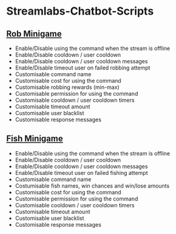 # Streamlabs-Chatbot-Scripts

## [Rob Minigame](https://github.com/marianwulf/Streamlabs-Chatbot-Scripts/tree/main/Rob)
  - Enable/Disable using the command when the stream is offline
  - Enable/Disable cooldown / user cooldown
  - Enable/Disable cooldown / user cooldown messages
  - Enable/Disable timeout user on failed robbing attempt
  - Customisable command name
  - Customisable cost for using the command
  - Customisable robbing rewards (min-max)
  - Customisable permission for using the command
  - Customisable cooldown / user cooldown timers
  - Customisable timeout amount
  - Customisable user blacklist
  - Customisable response messages
  
## [Fish Minigame](https://github.com/marianwulf/Streamlabs-Chatbot-Scripts/tree/main/Fish)
  - Enable/Disable using the command when the stream is offline
  - Enable/Disable cooldown / user cooldown
  - Enable/Disable cooldown / user cooldown messages
  - Enable/Disable timeout user on failed fishing attempt
  - Customisable command name
  - Costumisable fish names, win chances and win/lose amounts
  - Customisable cost for using the command
  - Customisable permission for using the command
  - Customisable cooldown / user cooldown timers
  - Customisable timeout amount
  - Customisable user blacklist
  - Customisable response messages